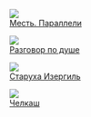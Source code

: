 ![](/books/prose_classic/Максим%20Горький/Месть.%20Параллели.jpg)  
[Месть. Параллели](/books/prose_classic/Максим%20Горький/Месть.%20Параллели)

![](/books/prose_classic/Максим%20Горький/Разговор%20по%20душе.jpg)  
[Разговор по душе](/books/prose_classic/Максим%20Горький/Разговор%20по%20душе)

![](/books/prose_classic/Максим%20Горький/Старуха%20Изергиль.jpg)  
[Старуха Изергиль](/books/prose_classic/Максим%20Горький/Старуха%20Изергиль)

![](/books/prose_classic/Максим%20Горький/Челкаш.jpg)  
[Челкаш](/books/prose_classic/Максим%20Горький/Челкаш)
